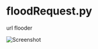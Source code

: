 # floodRequest.py
url flooder

![Screenshot](https://github.com/mustafauzun0/floodRequest.py/blob/master/screenshots/floodRequest.png)
